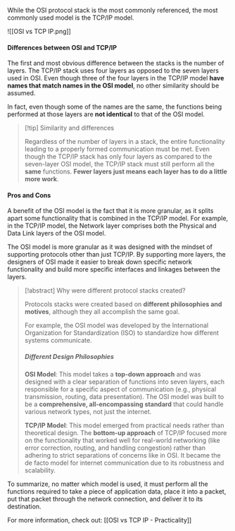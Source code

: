 
While the OSI protocol stack is the most commonly referenced, the most commonly used model is the TCP/IP model.

![[OSI vs TCP IP.png]]
#### Differences between OSI and TCP/IP
The first and most obvious difference between the stacks is the number of layers. The TCP/IP stack uses four layers as opposed to the seven layers used in OSI. Even though three of the four layers in the TCP/IP model **have names that match names in the OSI model**, no other similarity should be assumed. 

In fact, even though some of the names are the same, the functions being performed at those layers are **not identical** to that of the OSI model. 

>[!tip] Similarity and differences
>
>Regardless of the number of layers in a stack, the entire functionality leading to a properly formed communication must be met. Even though the TCP/IP stack has only four layers as compared to the seven-layer OSI model, the TCP/IP stack must still perform all the **same** functions. **Fewer layers just means each layer has to do a little more work**.

#### Pros and Cons
A benefit of the OSI model is the fact that it is more granular, as it splits apart some functionality that is combined in the TCP/IP model. For example, in the TCP/IP model, the Network layer comprises both the Physical and Data Link layers of the OSI model. 

The OSI model is more granular as it was designed with the mindset of supporting protocols other than just TCP/IP. By supporting more layers, the designers of OSI made it easier to break down specific network functionality and build more specific interfaces and linkages between the layers.

>[!abstract] Why were different protocol stacks created?
>
>Protocols stacks were created based on **different philosophies and motives**, although they all accomplish the same goal. 
>
>For example, the OSI model was developed by the International Organization for Standardization (ISO) to standardize how different systems communicate. 
>
>##### Different Design Philosophies
>**OSI Model**: This model takes a **top-down approach** and was designed with a clear separation of functions into seven layers, each responsible for a specific aspect of communication (e.g., physical transmission, routing, data presentation). The OSI model was built to be a **comprehensive, all-encompassing standard** that could handle various network types, not just the internet.
>
>**TCP/IP Model**: This model emerged from practical needs rather than theoretical design. The **bottom-up approach** of TCP/IP focused more on the functionality that worked well for real-world networking (like error correction, routing, and handling congestion) rather than adhering to strict separations of concerns like in OSI. It became the de facto model for internet communication due to its robustness and scalability.

To summarize, no matter which model is used, it must perform all the functions required to take a piece of application data, place it into a packet, put that packet through the network connection, and deliver it to its destination.

For more information, check out: [[OSI vs TCP IP - Practicality]]


